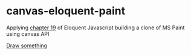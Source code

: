 # canvas-eloquent-paint

Applying [chapter 19](https://eloquentjavascript.net/19_paint.html) of Eloquent Javascript building a clone of MS Paint using canvas API

[Draw something](https://l0rdcafe.github.io/canvas-eloquent-paint)
